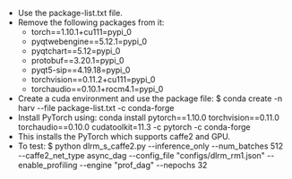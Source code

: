 * Use the package-list.txt file. 
* Remove the following packages from it: 
  - torch==1.10.1+cu111=pypi_0
  - pyqtwebengine==5.12.1=pypi_0
  - pyqtchart==5.12=pypi_0
  - protobuf==3.20.1=pypi_0
  - pyqt5-sip==4.19.18=pypi_0
  - torchvision==0.11.2+cu111=pypi_0
  - torchaudio==0.10.1+rocm4.1=pypi_0
* Create a cuda environment and use the package file: $ conda create -n harv --file package-list.txt -c conda-forge
* Install PyTorch using: conda install pytorch==1.10.0 torchvision==0.11.0 torchaudio==0.10.0 cudatoolkit=11.3 -c pytorch -c conda-forge
* This installs the PyTorch which supports caffe2 and GPU. 
* To test: $ python dlrm_s_caffe2.py --inference_only --num_batches 512  --caffe2_net_type async_dag --config_file "configs/dlrm_rm1.json" --enable_profiling --engine "prof_dag" --nepochs 32
